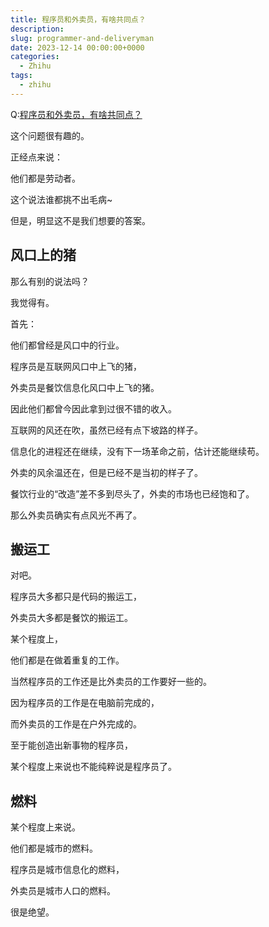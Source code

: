 ```yaml
---
title: 程序员和外卖员，有啥共同点？
description:
slug: programmer-and-deliveryman
date: 2023-12-14 00:00:00+0000
categories:
  - Zhihu
tags:
  - zhihu
---
```


Q:[程序员和外卖员，有啥共同点？](https://www.zhihu.com/question/636435716)


这个问题很有趣的。

正经点来说：

他们都是劳动者。

这个说法谁都挑不出毛病~

但是，明显这不是我们想要的答案。

## 风口上的猪

那么有别的说法吗？

我觉得有。

首先：

他们都曾经是风口中的行业。

程序员是互联网风口中上飞的猪，

外卖员是餐饮信息化风口中上飞的猪。

因此他们都曾今因此拿到过很不错的收入。

互联网的风还在吹，虽然已经有点下坡路的样子。

信息化的进程还在继续，没有下一场革命之前，估计还能继续苟。

外卖的风余温还在，但是已经不是当初的样子了。

餐饮行业的“改造”差不多到尽头了，外卖的市场也已经饱和了。

那么外卖员确实有点风光不再了。

## 搬运工

对吧。

程序员大多都只是代码的搬运工，

外卖员大多都是餐饮的搬运工。

某个程度上，

他们都是在做着重复的工作。

当然程序员的工作还是比外卖员的工作要好一些的。

因为程序员的工作是在电脑前完成的，

而外卖员的工作是在户外完成的。

至于能创造出新事物的程序员，

某个程度上来说也不能纯粹说是程序员了。

## 燃料

某个程度上来说。

他们都是城市的燃料。

程序员是城市信息化的燃料，

外卖员是城市人口的燃料。

很是绝望。
